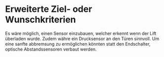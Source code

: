 # Erweiterte Ziel- oder Wunschkriterien

Es wäre möglich, einen Sensor einzubauen, welcher erkennt wenn der Lift überladen wurde. Zudem währe ein Drucksensor an den Türen sinnvoll. Um eine sanfte abbremsung zu ermöglichen könnten statt den Endschalter, optische Abstandssensoren verbaut werden.  